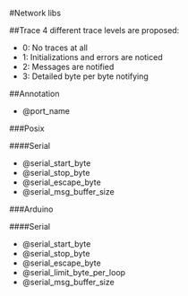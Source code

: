 #Network libs

##Trace
4 different trace levels are proposed:
* 0: No traces at all
* 1: Initializations and errors are noticed
* 2: Messages are notified
* 3: Detailed byte per byte notifying

##Annotation
* @port_name

###Posix

####Serial
* @serial_start_byte
* @serial_stop_byte
* @serial_escape_byte
* @serial_msg_buffer_size

###Arduino

####Serial
* @serial_start_byte
* @serial_stop_byte
* @serial_escape_byte
* @serial_limit_byte_per_loop
* @serial_msg_buffer_size
